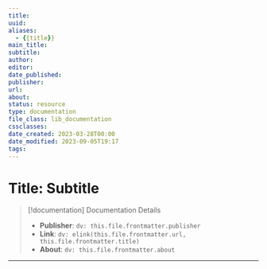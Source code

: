 ```yaml
---
title:
uuid:
aliases:
  - {{title}}
main_title:
subtitle:
author: 
editor:
date_published: 
publisher: 
url:
about:
status: resource
type: documentation
file_class: lib_documentation
cssclasses:
date_created: 2023-03-28T00:00
date_modified: 2023-09-05T19:17
tags: 
---
```

# Title: Subtitle

> [!documentation] Documentation Details
>
> - **Publisher**: `dv: this.file.frontmatter.publisher`
> - **Link**: `dv: elink(this.file.frontmatter.url, this.file.frontmatter.title)`
> - **About**: `dv: this.file.frontmatter.about`

---
